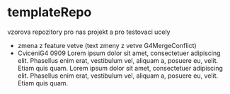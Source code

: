 # templateRepo
vzorova repozitory pro nas projekt a pro testovaci ucely
- zmena z feature vetve (text zmeny z vetve G4MergeConflict)
- CviceniG4 0909
Lorem ipsum dolor sit amet, consectetuer adipiscing elit. Phasellus enim erat, vestibulum vel, aliquam a, posuere eu, velit. Etiam quis quam. 
Lorem ipsum dolor sit amet, consectetuer adipiscing elit. Phasellus enim erat, vestibulum vel, aliquam a, posuere eu, velit. Etiam quis quam. 
